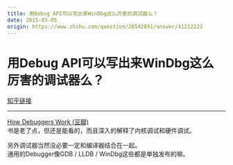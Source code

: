 ```yaml
---
title: 用Debug API可以写出来WinDbg这么厉害的调试器么？
date: 2015-03-05
origin: https://www.zhihu.com/question/28542891/answer/41212222
---
```

# 用Debug API可以写出来WinDbg这么厉害的调试器么？

[知乎链接](https://www.zhihu.com/question/28542891/answer/41212222)

---------

<span class="RichText ztext CopyrightRichText-richText" itemprop="text"><p><a href="https://link.zhihu.com/?target=http%3A//book.douban.com/subject/1970421/" class=" wrap external" target="_blank" rel="nofollow noreferrer" data-za-detail-view-id="1043">How Debuggers Work (豆瓣)</a><br>书是老了点，但还是能看的，而且深入的解释了内核调试和硬件调试。</p>另外调试器当然没必要一定和编译器结合在一起。<br>通用的Debugger像GDB / LLDB / WinDbg这些都是单独发布的嘛。</span>